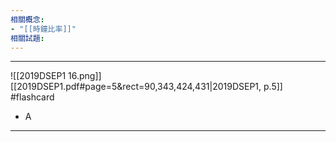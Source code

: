 ```yaml
---
相關概念: 
- "[[時鐘比率]]"
相關試題:
---
```


---
![[2019DSEP1 16.png]]
[[2019DSEP1.pdf#page=5&rect=90,343,424,431|2019DSEP1, p.5]]
 #flashcard 
- A
---
<!--ID: 1730941138736-->

